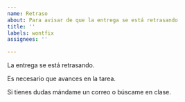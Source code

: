 ```yaml
---
name: Retraso
about: Para avisar de que la entrega se está retrasando
title: ''
labels: wontfix
assignees: ''

---
```


La entrega se está retrasando.

Es necesario que avances en la tarea.

Si tienes dudas mándame un correo o búscame en clase.
